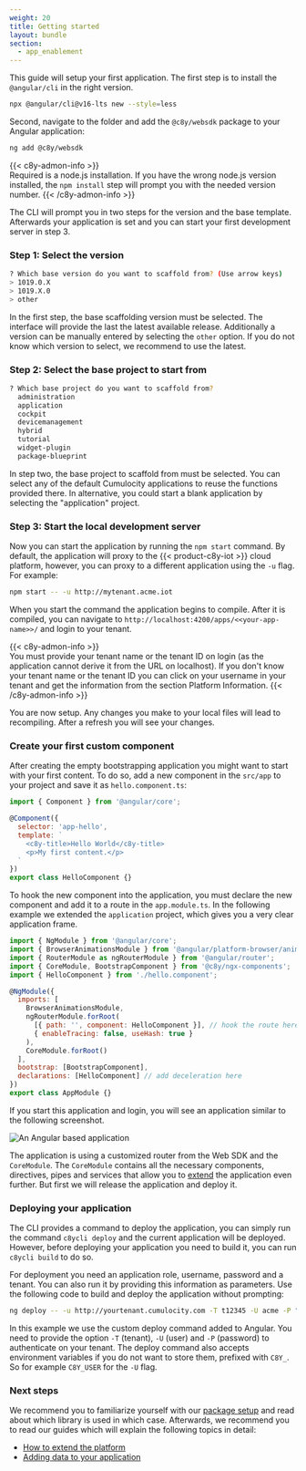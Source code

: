 ```yaml
---
weight: 20
title: Getting started
layout: bundle
section:
  - app_enablement
---
```


This guide will setup your first application. The first step is to install the `@angular/cli` in the right version.


```bash
npx @angular/cli@v16-lts new --style=less
```

Second, navigate to the folder and add the `@c8y/websdk` package to your Angular application:

```bash
ng add @c8y/websdk
```


{{< c8y-admon-info >}}  
Required is a node.js installation. If you have the wrong node.js version installed, the `npm install` step will prompt you with the needed version number.
{{< /c8y-admon-info >}}

The CLI will prompt you in two steps for the version and the base template. Afterwards your application is set and you can start your first development server in step 3.

### Step 1: Select the version

```bash
? Which base version do you want to scaffold from? (Use arrow keys)
> 1019.0.X
> 1019.X.0
> other
```

In the first step, the base scaffolding version must be selected. The interface will provide the
last the latest available release. Additionally a version can be manually entered by selecting the
`other` option. If you do not know which version to select, we recommend to use the latest.

### Step 2: Select the base project to start from

```bash
? Which base project do you want to scaffold from?
  administration
  application
  cockpit
  devicemanagement
  hybrid
  tutorial
  widget-plugin
  package-blueprint
```

In step two, the base project to scaffold from must be selected. You can select any of the default
Cumulocity applications to reuse the functions provided there. In alternative, you could start a
blank application by selecting the "application" project.

### Step 3: Start the local development server

Now you can start the application by running the `npm start` command. By default, the
application will proxy to the {{< product-c8y-iot >}} cloud platform, however, you can proxy to a different
application using the `-u` flag. For example:

```bash
npm start -- -u http://mytenant.acme.iot
```

When you start the command the application begins to compile. After it is compiled, you can navigate to
`http://localhost:4200/apps/<<your-app-name>>/` and login to your tenant.

{{< c8y-admon-info >}}  
You must provide your tenant name or the tenant ID on login (as the application cannot derive it from the URL on localhost). If you don't know your tenant name or the tenant ID you can click on your username in your tenant and get the information from the section Platform Information.
{{< /c8y-admon-info >}}  

You are now setup. Any changes you make to your local files will lead to recompiling. After a
refresh you will see your changes.

### Create your first custom component

After creating the empty bootstrapping application you might want to start with your first content.
To do so, add a new component in the `src/app` to your project and save it as `hello.component.ts`:

```javascript
import { Component } from '@angular/core';

@Component({
  selector: 'app-hello',
  template: `
    <c8y-title>Hello World</c8y-title>
    <p>My first content.</p>
  `
})
export class HelloComponent {}
```

To hook the new component into the application, you must declare the new component and add it to
a route in the `app.module.ts`. In the following example we extended the `application` project,
which gives you a very clear application frame.

```javascript
import { NgModule } from '@angular/core';
import { BrowserAnimationsModule } from '@angular/platform-browser/animations';
import { RouterModule as ngRouterModule } from '@angular/router';
import { CoreModule, BootstrapComponent } from '@c8y/ngx-components';
import { HelloComponent } from './hello.component';

@NgModule({
  imports: [
    BrowserAnimationsModule,
    ngRouterModule.forRoot(
      [{ path: '', component: HelloComponent }], // hook the route here
      { enableTracing: false, useHash: true }
    ),
    CoreModule.forRoot()
  ],
  bootstrap: [BootstrapComponent],
  declarations: [HelloComponent] // add deceleration here
})
export class AppModule {}
```

If you start this application and login, you will see an application similar to the following
screenshot.

![An Angular based application](/images/web-sdk/hello-world-example.png)

The application is using a customized router from the Web SDK and the `CoreModule`. The `CoreModule`
contains all the necessary components, directives, pipes and services that allow you to
[extend](#/getting-started/guides/extension-points) the application even further. But first we will
release the application and deploy it.

### Deploying your application

The CLI provides a command to deploy the application, you can simply run the command `c8ycli deploy`
and the current application will be deployed. However, before deploying your application you need to
build it, you can run `c8ycli build` to do so.

For deployment you need an application role, username, password and a tenant. You can also run it by
providing this information as parameters. Use the following code to build and deploy the application
without prompting:

```bash
ng deploy -- -u http://yourtenant.cumulocity.com -T t12345 -U acme -P "*******"
```

In this example we use the custom deploy command added to Angular. You need to provide the option
`-T` (tenant), `-U` (user) and `-P` (password) to authenticate on your tenant. The deploy command
also accepts environment variables if you do not want to store them, prefixed with `C8Y_`. So for
example `C8Y_USER` for the `-U` flag.

### Next steps

We recommend you to familiarize yourself with our
[package setup](/web/introduction/#libraries) and read about which library is used in which case.
Afterwards, we recommend you to read our guides which will explain the following topics in detail:

- [How to extend the platform](#/getting-started/guides/extension-points)
- [Adding data to your application](#/getting-started/guides/data-access)
